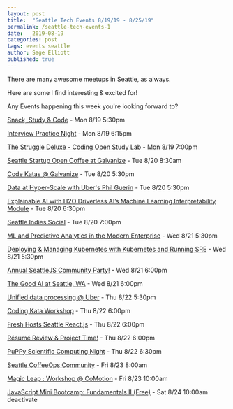 ```yaml
---
layout: post
title:  "Seattle Tech Events 8/19/19 - 8/25/19"
permalink: /seattle-tech-events-1
date:   2019-08-19
categories: post
tags: events seattle
author: Sage Elliott
published: true
---
```


There are many awesome meetups in Seattle, as always.

Here are some I find interesting & excited for!

Any Events happening this week you're looking forward to?


[Snack, Study & Code](https://www.meetup.com/seattlejshackers/events/nxqccryzlbzb/) - Mon 8/19 5:30pm

[Interview Practice Night](https://www.meetup.com/PSPPython/events/krbjdryzlbzb/) - Mon 8/19 6:15pm

[The Struggle Deluxe - Coding Open Study Lab](https://www.meetup.com/The-Junior-Dev-Struggle-Bus/events/dpxpgryzlbzb/) - Mon 8/19 7:00pm

[Seattle Startup Open Coffee at Galvanize](https://www.meetup.com/Seattle-Startups-Open-Coffee/events/xftnplyzlbbc/) - Tue 8/20 8:30am

[Code Katas @ Galvanize](https://www.meetup.com/seattlejshackers/events/262984672/) - Tue 8/20 5:30pm

[Data at Hyper-Scale with Uber's Phil Guerin](https://www.meetup.com/meetup-datascience/events/263949842/) - Tue 8/20 5:30pm

[Explainable AI with H2O Driverless AI’s Machine Learning Interpretability Module](https://www.meetup.com/Seattle-Artificial-Intelligence-Deep-Learning/events/263597481/) - Tue 8/20 6:30pm

[Seattle Indies Social](https://www.meetup.com/SeattleIndies/events/djtvjpyzlbbc/) - Tue 8/20 7:00pm

[ML and Predictive Analytics in the Modern Enterprise](https://www.meetup.com/Dynamic-Talks-Redmond/events/263294950/) - Wed 8/21 5:30pm

[Deploying & Managing Kubernetes with Kubernetes and Running SRE](https://www.meetup.com/Seattle-DevOps-Meetup/events/262135699/) - Wed 8/21 5:30pm

[Annual SeattleJS Community Party!](https://www.meetup.com/seattlejs/events/clmbzqyzlblb/) - Wed 8/21 6:00pm

[The Good AI at Seattle, WA](https://www.meetup.com/TheGoodAI/events/263281017/) - Wed 8/21 6:00pm

[Unified data processing @ Uber](https://www.meetup.com/Uber-Engineering-Events-Seattle/events/264010122/) - Thu 8/22 5:30pm

[Coding Kata Workshop](https://www.meetup.com/seattle-software-craftsmanship/events/nhjtqqyzlbdc/) - Thu 8/22 6:00pm

[Fresh Hosts Seattle React.js](https://www.meetup.com/seattle-react-js/events/263755613/) - Thu 8/22 6:00pm

[Résumé Review & Project Time!](https://www.meetup.com/free-code-camp-sea/events/263793299/) - Thu 8/22 6:00pm

[PuPPy Scientific Computing Night](https://www.meetup.com/PSPPython/events/263977127/) - Thu 8/22 6:30pm

[Seattle CoffeeOps Community](https://www.meetup.com/Seattle-CoffeeOps/events/kgmkbqyzlbfc/) - Fri 8/23 8:00am

[Magic Leap : Workshop @ CoMotion](https://www.meetup.com/Seattle-Unity3D/events/263991011/) - Fri 8/23 10:00am

[JavaScript Mini Bootcamp: Fundamentals II (Free)](https://www.meetup.com/Learn-Code-Seattle/events/263403240/) - Sat 8/24 10:00am
deactivate 
